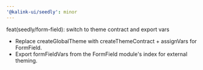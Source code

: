 ```yaml
---
'@kalink-ui/seedly': minor
---
```


feat(seedly/form-field): switch to theme contract and export vars

- Replace createGlobalTheme with createThemeContract + assignVars for FormField.
- Export formFieldVars from the FormField module's index for external theming.

